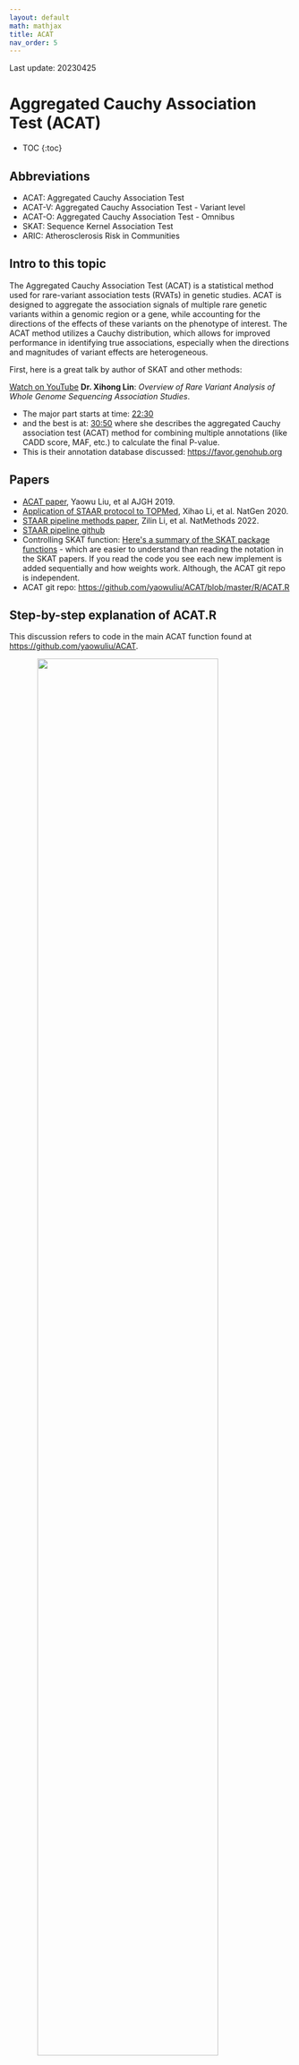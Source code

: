 ```yaml
---
layout: default
math: mathjax
title: ACAT
nav_order: 5
---
```


Last update: 20230425
# Aggregated Cauchy Association Test (ACAT)

* TOC
{:toc}

## Abbreviations

* ACAT: Aggregated Cauchy Association Test
* ACAT-V: Aggregated Cauchy Association Test - Variant level
* ACAT-O: Aggregated Cauchy Association Test - Omnibus
* SKAT: Sequence Kernel Association Test
* ARIC: Atherosclerosis Risk in Communities

## Intro to this topic

The Aggregated Cauchy Association Test (ACAT) is a statistical method used for rare-variant association tests (RVATs) in genetic studies. ACAT is designed to aggregate the association signals of multiple rare genetic variants within a genomic region or a gene, while accounting for the directions of the effects of these variants on the phenotype of interest. The ACAT method utilizes a Cauchy distribution, which allows for improved performance in identifying true associations, especially when the directions and magnitudes of variant effects are heterogeneous.

First, here is a great talk by author of SKAT and other methods:

[Watch on YouTube](https://www.youtube.com/watch?v=URGJIAdRTi0&pp=ygUbU2VxdWVuY2Uga2VybmFsIGFzc29jaWF0aW9u) 
**Dr. Xihong Lin**:
_Overview of Rare Variant Analysis of Whole Genome Sequencing Association Studies_.

* The major part starts at time: [22:30](https://youtu.be/URGJIAdRTi0?t=1344) 
* and the best is at: [30:50](https://youtu.be/URGJIAdRTi0?t=1850) where she describes the aggregated Cauchy association test (ACAT) method for combining multiple annotations (like CADD score, MAF, etc.) to calculate the final P-value.
* This is their annotation database discussed: <https://favor.genohub.org>

## Papers

* [ACAT paper](https://www.sciencedirect.com/science/article/pii/S0002929719300023?via%3Dihub), Yaowu Liu, et al AJGH 2019.
* [Application of STAAR protocol to TOPMed](https://www.nature.com/articles/s41588-020-0676-4), Xihao Li, et al. NatGen 2020.
* [STAAR pipeline methods paper](https://doi.org/10.1038/s41592-022-01640-x), Zilin Li, et al. NatMethods 2022.
* [STAAR pipeline github](https://github.com/xihaoli/STAARpipeline)
* Controlling SKAT function: [Here's a summary of the SKAT package functions](https://lawlessgenomics.com/topic/skat#skat-r-package-by-leelabsg) - which are easier to understand than reading the notation in the SKAT papers. If you read the code you see each new implement is added sequentially and how weights work. Although, the ACAT git repo is independent.
*  ACAT git repo: <https://github.com/yaowuliu/ACAT/blob/master/R/ACAT.R>

##  Step-by-step explanation of ACAT.R

This discussion refers to code in the main ACAT function found at <https://github.com/yaowuliu/ACAT>.

<img src="{{ site.baseurl }}{% link assets/images/acat_fig_1.jpg %}" width="80%" style="display: block; margin: auto;">

**Figure 1.** Summary of the Proposed Methods ACAT, ACAT-V, and ACAT-O and the Relationship Among Them. From the ACAT paper

1. The R code defines several functions to perform the Aggregated Cauchy Association Test (ACAT) and the ACAT-V test.
	- `ACAT`: This function combines p-values using the Cauchy distribution.
	- `ACAT_V`: A set-based test that uses ACAT to combine the variant-level p-values.
	- `NULL_Model`: Computes model parameters and residuals for ACAT-V.
	- `Get.marginal.pval`: A helper function to calculate the marginal p-values for ACAT-V.
2. `ACAT` function
	- a. It accepts `Pvals` (p-values), `weights`, and an optional `is.check parameter` to validate the input.
	- b. Checks for NA, p-value range (0 to 1), and existence of both 0 and 1 p-values in the same column.
	- c. If weights are not provided, equal weights are used. Otherwise, user-supplied weights are validated and standardized.
	- d. The function calculates the Cauchy statistics and returns the ACAT p-value(s).
3. `ACAT_V` function
	- a. It accepts `G` (genotype matrix), `obj` (output object of `NULL_Model`), `weights.beta`, `weights`, and `mac.thresh`.
	- b. It checks for the validity of input weights.
	- c. Based on the `mac.thresh` value, it decides to use the Burden test, the Cauchy method, or a combination of both.
	- d. It calculates the final p-value and returns it.
4. `NULL_Model` function
	- a. It accepts `Y` (outcome phenotypes) and `Z` (covariates).
	- b. It determines if `Y` is continuous or binary.
	- c. It fits a linear regression model if `Y` is continuous and a logistic model if `Y` is binary.
	- d. It returns an object with model parameters and residuals.
5. `Get.marginal.pval` function
	- a. It accepts `G` (genotype matrix) and `obj` (output object of `NULL_Model`).
	- b. It checks the validity of the `obj` input.
	- c. It calculates the marginal p-values and returns them.

The Aggregated Cauchy Association Test (ACAT) is a powerful and computationally efficient method designed to improve the analysis of rare and low-frequency genetic variants in sequencing studies. Traditional set-based tests can experience power loss when only a small proportion of variants are causal, and their power can be sensitive to factors such as the number, effect sizes, and effect directions of causal variants, as well as weight choices.

ACAT addresses these issues by combining variant-level p-values to create a set-based test called ACAT-V. ACAT-V is particularly powerful when there are only a few causal variants in a set, making it a valuable tool for genetic analysis. Additionally, ACAT can be used to create an omnibus test called ACAT-O by combining different variant-set-level p-values. ACAT-O incorporates the strengths of multiple complementary set-based tests, such as the burden test, sequence kernel association test (SKAT), and ACAT-V.

By analyzing extensive simulated data and real-world data from the Atherosclerosis Risk in Communities (ARIC) study, it has been demonstrated that ACAT-V complements other tests like SKAT and the burden test. Furthermore, ACAT-O consistently delivers more robust and higher power than alternative tests, making it a valuable addition to the toolkit of researchers working with sequencing studies.


ACAT is designed to combine p-values from multiple variants or tests rather than combining annotation scores directly. If you have p-values associated with each of the 5 annotation columns (CADD_score, MAF, GnomAD_AF, REVEL_score, ClinVar_score) for a single variant, you could potentially use ACAT to combine these p-values to obtain a single combined p-value for that variant. However, it's essential to ensure that the p-values are valid and independent for ACAT to be effective. 

To do this see the STAAR framework for this.

<img src="{{ site.baseurl }}{% link assets/images/acat_fig_2.png %}" width="80%" style="display: block; margin: auto;">

**Figure 2.** Slide from presentation of ACAT method.

## Applying STAAR-O for multiple annotation weights
In a separate page, I discuss the STAAR method. 
The following passages are included in both pages since they related.

In the STAAR Nature Methods paper, the section _Gene-centric analysis of the noncoding genome_ 
shows how the STAAR method can indeed be used to capitalize on the ACAT method to obtain a combined p-value from a set of annotations for a single variant. The STAAR framework incorporates multiple functional annotation scores into the RVATs (rare-variant association tests) to increase the power of association analysis. In this context, it uses the STAAR-O test, an omnibus test that aggregates annotation-weighted burden test, SKAT, and ACAT-V within the STAAR framework.

By incorporating multiple functional annotation scores, such as CADD, LINSIGHT, FATHMM-XF, and annotation principal components (aPCs), the STAAR method enhances the ability to detect associations between variants and traits of interest. Therefore, the STAAR framework can be used to leverage the strengths of the ACAT method and obtain a combined p-value from a set of annotations for a single variant or a set of variants.

## Non-gene-centric analysis using dynamic windows with SCANG-STAAR

The SCANG-STAAR method is an improvement over the fixed-size sliding window RVAT in the STAAR framework. It proposes a dynamic window-based approach called SCANG-STAAR, which extends the SCANG procedure by incorporating multidimensional functional annotations. This method allows for flexible detection of locations and sizes of signal windows across the genome, as the locations of regions associated with a disease or trait are often unknown in advance, and their sizes may vary across the genome. Using a prespecified fixed-size sliding window for RVAT can lead to power loss if the prespecified window sizes do not align with the true locations of the signals.

The SCANG-STAAR method has two main procedures: SCANG-STAAR-S and SCANG-STAAR-B. SCANG-STAAR-S extends the SCANG-SKAT (SCANG-S) procedure by calculating the STAAR-SKAT (STAAR-S) p-value in each overlapping window by incorporating multiple variant functional annotations, instead of using just the MAF-weight-based SKAT p-value. SCANG-STAAR-B is based on the STAAR-Burden p-value. SCANG-STAAR-S has two advantages over SCANG-STAAR-B in detecting noncoding associations using dynamic windows: first, the effects of causal variants in a neighborhood in the noncoding genome tend to be in different directions, especially in intergenic regions; second, due to the different correlation structures of the two test statistics for overlapping windows, the genome-wide significance threshold of SCANG-STAAR-B is lower than that of SCANG-STAAR-S.

SCANG-STAAR also provides the SCANG-STAAR-O procedure, based on an omnibus p-value of SCANG-STAAR-S and SCANG-STAAR-B calculated by the ACAT method. However, unlike STAAR-O, the ACAT-V test is not incorporated into the omnibus test because it is designed for sparse alternatives, and as a result, it tends to detect the region with the smallest size that contains the most significant variant in the dynamic window procedure.

<img src="{{ site.baseurl }}{% link assets/images/acat_fig_3.png %}" width="80%" style="display: block; margin: auto;">

**Figure 3.** Slide from presentation of ACAT application in STAAR.

## Multi-weight annotation analysis

The STAAR framework can be used to combine the p-values associated with each of the 5 annotation columns (CADD_score, MAF, GnomAD_AF, REVEL_score, ClinVar_score) for a single variant. STAAR incorporates multiple functional annotation scores as weights when constructing its statistics, making it suitable for combining p-values from different annotation columns to obtain a single combined p-value for that variant.

## Main equations for ACAT

1. ACAT test statistic:

$$
T_{ACAT} = \sum_{i=1}^{k} w_i \tan{[(0.5 - p_i)\pi]}
$$

where $$p_i$$ are the p-values, and $$w_i$$ are non-negative weights.

2. P-value calculation for the ACAT test statistic:

$$
p \text{-value} \approx 1 - \frac{1}{2} + \frac{\arctan{(T_{ACAT} / w)}}{\pi}
$$

where $$w = \sum_{i=1}^{k} w_i$$.

1. ACAT is a general and flexible method of combining p-values, which can represent the statistical significance of different kinds of genetic variations in sequencing studies.
2. ACAT only aggregates p-values, so one can automatically control cryptic relatedness and/or population stratification by fitting appropriate models from which p-values are calculated through methods such as principal-component analysis or mixed models.
3. The null distribution of the test statistic $$T_{ACAT}$$ can be well approximated by a Cauchy distribution without the need for estimating and accounting for the correlation among p-values.
4. Calculating the p-value of ACAT requires almost negligible computation and is extremely fast.
5. The approximation is particularly accurate when ACAT has a very small p-value, which is useful in sequencing studies because only very small p-values can pass the stringent genome-wide significance threshold and are of particular interest.

## tan and $$\pi$$ 

In the ACAT method, the "tan" and "π" functions are used to transform the p-values in such a way that they follow a standard Cauchy distribution under the null hypothesis. 
This transformation is essential to the ACAT method because it allows for an efficient and accurate combination of p-values, even when they are correlated.

The reason for using the tangent function ("tan") specifically is because of its connection to the Cauchy distribution. 
The Cauchy distribution has some unique properties, such as having a heavy tail, which make it suitable for handling correlated p-values in this context. 
The transformation function used in the ACAT method, given by $$tan((0.5 - p_i) \pi)$$, ensures that if the p-value $$p_i$$ is from the null distribution, the transformed value will follow a standard Cauchy distribution.

The constant $$\pi$$ (Pi) is used in the formula because it is a natural component of the tangent function. 
In the context of the ACAT method,  $$\pi$$ is used to scale the input of the tangent function, which is necessary to map the range of p-values (0 to 1) to the entire domain of the tangent function. 
This ensures that the transformed values will follow the desired Cauchy distribution.

Therefore, the "tan" and $$\pi$$ functions in the ACAT method are used to transform p-values so that they follow a standard Cauchy distribution under the null hypothesis, which allows for an efficient and accurate combination of correlated p-values.

## Original R code from yaowuliu

This code is the main ACAT function found at 
<https://github.com/yaowuliu/ACAT>

## Example exercise 

The following R code demonstrates the use of ACAT on simulation data. 
This method aggregates multiple rare genetic variant signals within a genomic region or gene, accounting for the heterogeneous directions and magnitudes of variant effects on the phenotype. 
Additionally, it incorporates GTEx data in simulations to enhance realism and applicability in genetic research.

### Key Elements of the R Code:
1. **Loading Necessary Libraries**: The script loads R packages like `ggplot2`, `dplyr`, `reshape2`, and `ACAT` for data manipulation, statistical analysis, and visualization.
  
2. **Simulating Data**: It simulates genetic data, including phenotypes, genotypes, and annotations such as CADD scores, allele frequencies, and pathogenicity scores, setting a realistic backdrop for applying the ACAT method.
  
3. **Generating P-values with Outliers**: A function `generate_pvalues_with_outliers` produces example p-values with intentional outliers, this will be necessary to show ACAT's ability to handle diverse data distributions.
  
4. **Data Aggregation and Visualization**: Post-simulation, the script aggregates and visualizes the data, highlighting the distribution of original scores and p-values through histograms and scatter plots.
  
5. **ACAT Function Application**: At its core, the script applies the ACAT function to the simulated p-values. This function uses the Cauchy distribution to combine p-values across multiple tests or variants, aiding in identifying genuine genetic associations.
  
6. **Incorporating GTEx Data**: The code uses real data for GTEx gene expression to provide a context for ACAT application, more similar to real-world genetic analysis.
  
7. **Analysis and interpretation**: The script includes modeling steps with `limma`. This is used for gene expression data, especially the use of linear models for analysing designed experiments and the assessment of differential expression.

This R code example allows us to observe the ACAT method's with simple data. 
The visual outputs illustrate the impact of different data distributions on ACAT results, demonstrating its effectiveness in genetic association studies, especially those focusing on rare variants.

## R code examples

```R
# Loading necessary libraries
library(ggplot2)
library(reshape2)
library(dplyr)
library(scales)
library(ACAT)
library(EnhancedVolcano)
library(gridExtra)
library(limma)
library(reshape2)

# library(devtools)
# devtools::install_github("yaowuliu/ACAT")
# if (!requireNamespace('BiocManager', quietly = TRUE))
	# install.packages('BiocManager')
# BiocManager::install('limma')

# Set up example test data ----
# Set seed for reproducibility
set.seed(123)

# Number of variants
n_variants <- 50

# Simulate Associated Variables
CADD_score <- runif(n_variants, 1, 20)  # Score can be any value
allele_frequency <- runif(n_variants, 0, 1)  # Score can be any value
pathogenicity <- rbinom(n_variants, 1, 0.5)  # Score can be any value

# Simulate P-values with a few outliers
generate_pvalues_with_outliers <- function(n, outlier_indices) {
	p_values <- runif(n, 0, 1)
	# Assigning very small values to selected outliers
	p_values[outlier_indices] <- runif(length(outlier_indices), 0, 0.001)
	return(p_values)
}

# Indices of potential outliers
outlier_indices <- sample(1:n_variants, 2)  # Randomly select 2 variants to be outliers

# Generate P-values
CADD_score_pval <- generate_pvalues_with_outliers(n_variants, outlier_indices)
allele_frequency_pval <- generate_pvalues_with_outliers(n_variants, outlier_indices)
pathogenicity_pval <- generate_pvalues_with_outliers(n_variants, outlier_indices)

# Combine variables into a single dataframe for visualization
variant_data <- data.frame(
	variant = rep(1:n_variants, times = 6),
	measure = rep(c(
		"CADD_score", "allele_frequency", "pathogenicity"
	), each = n_variants * 2),
	type = rep(c(
		rep("Original Score", n_variants), rep("P-Value", n_variants)
	), times = 3),
	value = c(
		CADD_score,
		CADD_score_pval,
		allele_frequency,
		allele_frequency_pval,
		pathogenicity,
		pathogenicity_pval
	)  # Alternating Original Scores and P-values for each measure
)

# Melt the data for ggplot
variant_data_melted <- melt(variant_data, id.vars = c('variant', 'measure', 'type'))

# Calculate the significance threshold for P-values (not log-transformed)
significance_threshold <- 0.05 / n_variants

# Separate the data into two parts: one for original scores and one for P-values
original_scores_data <- variant_data_melted %>% filter(type == "Original Score")
p_values_data <- variant_data_melted %>% filter(type == "P-Value")

# Plot for original scores
p_original_scores <- ggplot(original_scores_data, aes(x = variant, y = value, color = measure)) +
	geom_point() +
	theme_classic() +
	labs(title = "Original Scores", y = "Values", color = "Variables")

# Plot for P-values with log scale
p_p_values <- ggplot(p_values_data, aes(
	x = variant,
	y = -log10(value),
	color = measure
)) +
	geom_point() +
	theme_classic() +
	labs(title = "P-values", y = "-log10(P-values)") +
	geom_hline(aes(yintercept = -log10(significance_threshold)),
						 linetype = "dashed",
						 color = "red")

# Combine the two plots
p_combined <- grid.arrange(p_original_scores, p_p_values, ncol = 1)
print(p_combined)

# Save the combined plot (optional)
# ggsave("./images/p_combined.png", plot = p_combined) #, width = 8, height = 12)
```

<img src="{{ "assets/images/acat/p_combined.png" | relative_url }}" width="80%">

```R

# ACAT library ----
# Assuming variant_data_melted is the dataframe created in your previous code
# Filter the data to include only P-values
p_values_data <- variant_data_melted %>%
	filter(type == "P-Value") %>%
	mutate(log_p_value = -log10(value))

# Plot the histogram of P-values
p_histogram <- ggplot(p_values_data, aes(x = value)) +
	geom_histogram(bins = 30,
								 fill = "blue",
								 alpha = 0.7) +
	theme_minimal() +
	labs(title = "Histogram of P-values for Variants", x = "P-values", y = "Frequency")

# Display the histogram
print(p_histogram)

# QQ-Plot of P-values
p_qqplot <- ggplot(p_values_data, aes(sample = value)) +
	geom_qq() +
	geom_qq_line() +
	theme_minimal() +
	labs(title = "QQ-Plot of P-values for Variants", x = "Theoretical Quantiles", y = "Sample Quantiles")

# Display the QQ-plot
print(p_qqplot)

# Combine the two plots
p_hist_qq <- grid.arrange(p_histogram, p_qqplot, ncol = 1)
print(p_hist_qq)
# ggsave("./images/p_hist_qq.png", plot = p_hist_qq)
```

<img src="{{ "assets/images/acat/p_hist_qq.png" | relative_url }}" width="80%">

```R


# Group by variant and apply ACAT
p_values_per_variant <- p_values_data %>%
	group_by(variant) %>%
	summarize(aggregated_pval = ACAT(Pvals = value))

# Apply ACAT to aggregated P-values for each variant
acat_results_per_variant <- apply(p_values_per_variant[, -1], 1, function(pvals) ACAT(pvals))

# Prepare data for visualization
acat_results_df <- data.frame(Variant = p_values_per_variant$variant, ACAT_P_Value = acat_results_per_variant)

# Plot ACAT results for each variant
p_acat <- ggplot(acat_results_df, aes(x = Variant, y = -log10(ACAT_P_Value))) +
	geom_point() +
	theme_minimal() +
	labs(title = "ACAT P-values for Each Variant", y = "-log10(ACAT P-value)", x = "Variant")  +
	geom_hline(aes(yintercept = -log10(significance_threshold)),
						 linetype = "dashed",
						 color = "red")

p_acat

# ggsave("./images/p_acat.png", plot = p_acat)
```

<img src="{{ "assets/images/acat/p_acat.png" | relative_url }}" width="80%">

```R

# GTEx ----

# GTEx_Analysis_2017-06-05_v8_RNASeQCv1.1.9_gene_median_tpm.gct.gz	Median gene-level TPM by tissue. Median expression was calculated from the file GTEx_Analysis_2017-06-05_v8_RNASeQCv1.1.9_gene_tpm.gct.gz.
# https://storage.googleapis.com/adult-gtex/bulk-gex/v8/rna-seq/GTEx_Analysis_2017-06-05_v8_RNASeQCv1.1.9_gene_median_tpm.gct.gz

tmp <- read.csv(
	file = "./data/GTEx_Analysis_2017-06-05_v8_RNASeQCv1.1.9_gene_median_tpm.gct",
	sep = "\t",
	comment.char = "#",
	skip = 2
) # Adjust this number based on whether you count the header line or not

# Calculate the row means, excluding the first two metadata columns
tmp$tissue_mean <- rowMeans(tmp[, -c(1, 2)])

tmp <- tmp |> dplyr::select("Name", "Description", "tissue_mean")

names(tmp)

# Assuming tmp has been read and tissue_mean calculated as before
set.seed(123)  # For reproducibility

# Standard deviation assumption (modify as needed)
std_dev_assumption <- 1

# Simulating 10 cases and 10 controls for each gene
n_samples <- 10

# Simulating data using a Poisson distribution
# The lambda parameter is the mean for each gene
tmp$Cases <- replicate(n_samples, rpois(nrow(tmp), lambda = tmp$tissue_mean))
tmp$Controls <- replicate(n_samples, rpois(nrow(tmp), lambda = tmp$tissue_mean))

# Assuming tmp and n_samples are defined as before
# Choose a number of genes to modify
n_genes_to_modify <- 10

# Randomly select genes
selected_genes <- sample(1:nrow(tmp), n_genes_to_modify)

# Modify the expression values for these genes
# Here, we'll increase the expression values for cases
# You can choose a multiplication factor or an additive factor
modification_factor <- 10
for (gene in selected_genes) {
	tmp$Cases[gene, ] <- tmp$Cases[gene, ] * modification_factor
}

# Reshaping the data for limma analysis
case_data <- as.data.frame(tmp$Cases)
control_data <- as.data.frame(tmp$Controls)
colnames(case_data) <- paste("Case", 1:n_samples, sep = "_")
colnames(control_data) <- paste("Control", 1:n_samples, sep = "_")
combined_data <- cbind(case_data, control_data)

# Reshape combined_data for ggplot
long_combined_data <- melt(combined_data)
long_combined_data$group <- ifelse(grepl("Case", long_combined_data$variable), "Case", "Control")

# Create the plot
ggplot(long_combined_data, aes(x = log(value), fill = group)) +
	geom_histogram(position = "identity",
								 alpha = 0.5,
								 bins = 30) +
	labs(x = "Expression Level", y = "Frequency", title = "Distribution of Simulated Expression Levels") +
	theme_minimal() +
	scale_fill_manual(values = c("Case" = "blue", "Control" = "red"))

# p_gtex_gene_median_tpm_histogram

# Creating a design matrix for the differential expression analysis
group <- factor(c(rep("Case", n_samples), rep("Control", n_samples)))
design <- model.matrix( ~ group)

# Applying voom transformation
v <- voom(combined_data, design)

# Fit the linear model
fit <- lmFit(v, design)

# Apply empirical Bayes moderation
fit <- eBayes(fit)

# Extract differentially expressed genes
results <- topTable(fit)
# results <- topTable(fit, adjust.method = "bonferroni")

results
```

|       |     logFC |  AveExpr |         t |      P.Value | adj.P.Val |         B |
|-------|-----------|----------|-----------|--------------|-----------|-----------|
| 21692 | -3.140047 |  4.68799 | -14.06914 | 2.764495e-11 | 0.0000016 | 15.700482 |
| 43000 | -3.425020 |  3.53374 |  -6.37637 | 4.769799e-06 | 0.1340314 |  3.563774 |
| 30156 | -1.182569 | -0.30486 |  -5.73847 | 1.785158e-05 | 0.3344196 |  2.463673 |
| 34017 | -1.562842 |  0.20193 |  -5.27569 | 4.798450e-05 | 0.6594008 |  1.480612 |
|  9603 | -1.070434 |  2.41423 |  -5.00915 | 8.571267e-05 | 0.6594008 |  0.751640 |
| 53242 | -1.591902 |  0.83988 |  -4.85549 | 1.201280e-04 | 0.6594008 |  0.657138 |
| 51799 |  0.951387 | -0.42095 |   4.74540 | 1.531894e-04 | 0.6594008 |  0.253207 |
| 33526 |  0.951487 | -0.42095 |   4.74485 | 1.533751e-04 | 0.6594008 |  0.251985 |
| 17397 | -0.950057 | -0.42095 |  -4.74068 | 1.547968e-04 | 0.6594008 |  0.242677 |
| 15000 | -0.950611 | -0.42095 |  -4.73765 | 1.558397e-04 | 0.6594008 |  0.235904 |


```R

# Assuming results has columns like "logFC" (log fold change), "P.Value", and "adj.P.Val"
ggplot(results, aes(
	x = logFC,
	y = -log10(P.Value),
	colour = adj.P.Val < 0.05
)) +
	geom_point(alpha = 0.5) +
	geom_jitter(alpha = 0.5) +
	scale_colour_manual(values = c("FALSE" = "grey", "TRUE" = "red")) +
	labs(x = "Log Fold Change", y = "-log10 P-value", title = "Volcano Plot of Differential Expression Results") +
	theme_minimal()

# names(fit)
# head(fit$coefficients)
# head(fit$p.value)

# Extract logFC, corresponding to your condition of interest (here assumed as "groupControl")
fit_results <- as.data.frame(fit$coefficients)

# Ensure the rows in tmp align with those in fit_results
fit_results$GeneDescription <- tmp$Description

fit_results$logFC <- fit_results[, "groupControl"]  # Replace with the correct column name as per your design

# Extract p-values and apply adjustment
fit_results$p_value <- fit$p.value[, "groupControl"]  # Corresponding p-values
fit_results$adjPVal <- p.adjust(fit_results$p_value, method = "BH")  # Adjust p-values


# Enhanced analysis volcano plot ----

# Extracting necessary data from the fit object
volcano_data <- data.frame(logFC = fit$coefficients[, "groupControl"], PValue = fit$p.value[, "groupControl"])


# Add gene descriptions from tmp to volcano_data
volcano_data$GeneDescription <- tmp$Description

EnhancedVolcano(
	volcano_data,
	lab = volcano_data$GeneDescription,
	x = 'logFC',
	y = 'PValue',
	pCutoff = 0.05,
	FCcutoff = 1.5,
	# Adjust fold change cutoff as appropriate
	title = 'Volcano Plot',
	subtitle = 'Differential Expression'
)

# p_gtex_gene_median_tpm_volcano
# 8x6 png
```

<img src="{{ "assets/images/acat/p_gtex_gene_median_tpm_volcano.png" | relative_url }}" width="50%">

```R

# FC weights ----
# To convert the p-values from your differential expression analysis into weights scaled between 0 and 1, you can invert the p-values and then normalize them so that they sum up to 1. This approach assigns higher weights to genes with lower p-values (indicating higher significance), which aligns with your goal of giving more weight to genes more likely to be causal.

# Apply negative log10 transformation
fit_results$NegLogPValue <- -log10(fit_results$p_value)

# Normalize the negative log p-values
fit_results$ScaledWeights <- fit_results$NegLogPValue / max(fit_results$NegLogPValue)

# Histogram of Scaled Weights
ggplot(fit_results, aes(x = ScaledWeights)) +
	geom_histogram(binwidth = 0.01,
								 fill = "blue",
								 color = "black") +
	labs(x = "Scaled Weights", y = "Frequency", title = "Distribution of Scaled Weights") +
	theme_minimal()

# p_gtex_gene_median_tpm_scaledweight
```

<img src="{{ "assets/images/acat/p_gtex_gene_median_tpm_scaledweight.png" | relative_url }}" width="80%">

```R

# Weights in ACAT ----
# we want the top ten volcano_data$GeneDescription ranked on fit_results$ScaledWeights, which we can then use the top ten names from volcano_data$GeneDescription to pretend that they consist of 50 variants from the df variant_data_melted. the variant_data_melted$variants are numbered 1-50 so lets give 10 variants to each one volcano_data$GeneDescription (gene name).
# we can then merge those two dataframes on GeneDescription.

# Add ScaledWeights to volcano_data
volcano_data$ScaledWeights <- fit_results$ScaledWeights[match(volcano_data$GeneDescription, fit_results$GeneDescription)]

# Rank and select the top 10 genes
top_genes <- head(volcano_data[order(-volcano_data$ScaledWeights), "GeneDescription"], 10)

# Create a dataframe
variants_to_genes <- data.frame(
	GeneDescription = rep(top_genes, each = 5),
	variant = rep(1:50, length.out = length(top_genes) * 5)
)

# Merge the dataframes
merged_data <- merge(volcano_data, variants_to_genes, by = "GeneDescription")

# Merge with variant_data_melted
variant_data_melted_gtex <- merge(merged_data, variant_data_melted, by = "variant")

# ACAT GTEx ----

# Filter the data to include only P-values
p_values_data <- variant_data_melted_gtex %>%
	filter(type == "P-Value") %>%
	mutate(log_p_value = -log10(value))

# Group by variant and apply ACAT
p_values_per_variant <- p_values_data %>%
	group_by(variant) %>%
	summarize(aggregated_pval = ACAT(Pvals = value))

p_values_per_variant_weight <- p_values_data %>%
	group_by(variant) %>%
	summarize(aggregated_pval = ACAT(Pvals = value, weight = ScaledWeights))

# Test weights ----

# Transform and scale p-values into weights
p_values_data <- p_values_data %>%
	mutate(
		LogWeight = -log10(value),
		ScaledWeight = (LogWeight - min(LogWeight)) / (max(LogWeight) - min(LogWeight))
	)

# Group by variant and apply ACAT with new ScaledWeights
p_values_per_variant_weight <- p_values_data %>%
	group_by(variant) %>%
	summarize(aggregated_pval = ACAT(Pvals = value, weight = ScaledWeight))

# Prepare data for the first plot (without weights)
acat_results_df <- data.frame(
	Variant = p_values_per_variant$variant,
	ACAT_P_Value = p_values_per_variant$aggregated_pval,
	GTEx_DE_weight = "unweighted"
)

# Prepare data for the second plot (with weights)
acat_results_df_weighted <- data.frame(
	Variant = p_values_per_variant_weight$variant,
	ACAT_P_Value = p_values_per_variant_weight$aggregated_pval,
	GTEx_DE_weight = "GTEx weighted"
)

acat_results <- rbind(acat_results_df, acat_results_df_weighted)

p_acat_weight_GTEx <- acat_results |>
	ggplot(aes(x = Variant, y = -log10(ACAT_P_Value))) +
	geom_point(aes(color = GTEx_DE_weight)) +
	theme_minimal() +
	labs(title = "GTEx weight in ACAT", y = "-log10(ACAT P-value)", x = "Variant") +
	geom_hline(aes(yintercept = -log10(significance_threshold)),
						 linetype = "dashed",
						 color = "red")

p_acat_weight_GTEx
# Save the combined plot (optional)
# ggsave("./images/p_acat_weight_GTEx_test.png", plot = p_acat_weight_GTEx)
```

<img src="{{ "assets/images/acat/p_acat_weight_GTEx_test.png" | relative_url }}" width="80%">


